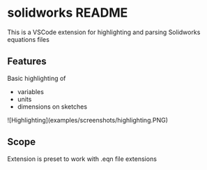 # solidworks README

This is a VSCode extension for highlighting and parsing Solidworks equations files

## Features

Basic highlighting of
 - variables
 - units
 - dimensions on sketches

![Highlighting]\(examples/screenshots/highlighting.PNG)

## Scope

Extension is preset to work with .eqn file extensions
